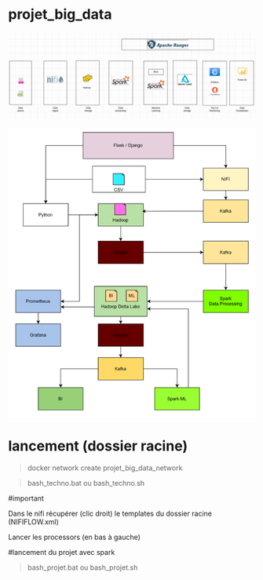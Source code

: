 # projet_big_data

![Alt text](graphe.png)


![Alt text](image.png)



# lancement (dossier racine)

>docker network create projet_big_data_network

>bash_techno.bat ou bash_techno.sh


#important

Dans le nifi récupérer (clic droit) le templates du dossier racine (NIFIFLOW.xml)

Lancer les processors (en bas à gauche)


#lancement du projet avec spark

>bash_projet.bat ou bash_projet.sh

